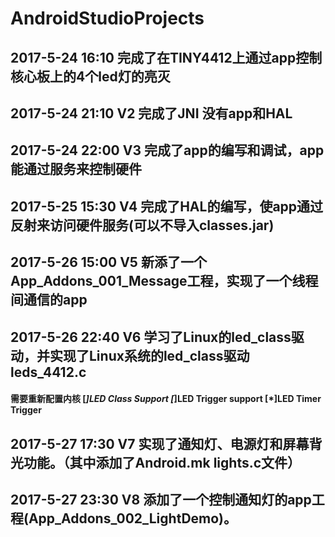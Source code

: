 #  AndroidStudioProjects

## 2017-5-24  16:10      完成了在TINY4412上通过app控制核心板上的4个led灯的亮灭

## 2017-5-24  21:10  V2  完成了JNI 没有app和HAL

## 2017-5-24  22:00  V3  完成了app的编写和调试，app能通过服务来控制硬件

## 2017-5-25  15:30  V4  完成了HAL的编写，使app通过反射来访问硬件服务(可以不导入classes.jar)

## 2017-5-26  15:00  V5  新添了一个App_Addons_001_Message工程，实现了一个线程间通信的app

## 2017-5-26  22:40  V6  学习了Linux的led_class驱动，并实现了Linux系统的led_class驱动 leds_4412.c
####			   需要重新配置内核  [*]LED Class Support  [*]LED Trigger support [*]LED Timer Trigger

## 2017-5-27  17:30  V7  实现了通知灯、电源灯和屏幕背光功能。（其中添加了Android.mk lights.c文件）

## 2017-5-27  23:30  V8  添加了一个控制通知灯的app工程(App_Addons_002_LightDemo)。
